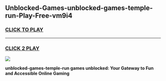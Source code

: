 
## Unblocked-Games-unblocked-games-temple-run-Play-Free-vm9i4
<h3>
<a href="https://premium76.site?title=unblocked-games-temple-run&ref=18A1">CLICK TO PLAY</a></h3>
<hr>

<h3>
<a href="https://premium76.site?title=unblocked-games-temple-run&ref=18A1">CLICK 2 PLAY</a>
  
</h3>

<a href="https://premium76.site?title=unblocked-games-temple-run&ref=18A1"><img src="https://clearcache.store/games.png"></a>


**unblocked-games-temple-run games unblocked: Your Gateway to Fun and Accessible Online Gaming**
